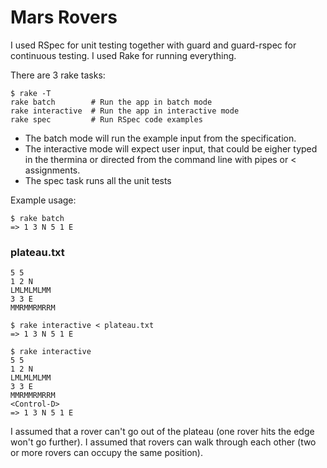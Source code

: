 # Mars Rovers

I used RSpec for unit testing together with guard and guard-rspec for continuous testing.
I used Rake for running everything.

There are 3 rake tasks:

```
$ rake -T
rake batch        # Run the app in batch mode
rake interactive  # Run the app in interactive mode
rake spec         # Run RSpec code examples
```

 - The batch mode will run the example input from the specification.
 - The interactive mode will expect user input, that could be eigher typed in the thermina
 or directed from the command line with pipes or < assignments.
 - The spec task runs all the unit tests

 Example usage:

```
$ rake batch
=> 1 3 N 5 1 E
```

### plateau.txt

```
5 5
1 2 N
LMLMLMLMM
3 3 E
MMRMMRMRRM
```

```
$ rake interactive < plateau.txt
=> 1 3 N 5 1 E
```

```
$ rake interactive
5 5
1 2 N
LMLMLMLMM
3 3 E
MMRMMRMRRM
<Control-D>
=> 1 3 N 5 1 E
```


I assumed that a rover can't go out of the plateau (one rover hits the edge won't go further).
I assumed that rovers can walk through each other (two or more rovers can occupy the same position).
